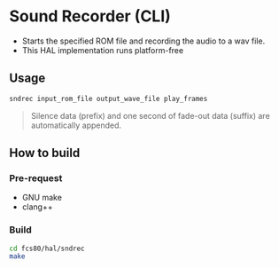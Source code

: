# Sound Recorder (CLI)

- Starts the specified ROM file and recording the audio to a wav file.
- This HAL implementation runs platform-free

## Usage

```sh
sndrec input_rom_file output_wave_file play_frames
```

> Silence data (prefix) and one second of fade-out data (suffix) are automatically appended.

## How to build

### Pre-request

- GNU make
- clang++

### Build

```zsh
cd fcs80/hal/sndrec
make
```
